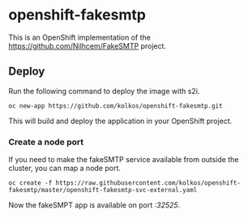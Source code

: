 # openshift-fakesmtp
This is an OpenShift implementation of the https://github.com/Nilhcem/FakeSMTP project.

## Deploy
Run the following command to deploy the image with s2i. 

```
oc new-app https://github.com/kolkos/openshift-fakesmtp.git
```

This will build and deploy the application in your OpenShift project. 

### Create a node port
If you need to make the fakeSMTP service available from outside the cluster, you can map a node port. 

```
oc create -f https://raw.githubusercontent.com/kolkos/openshift-fakesmtp/master/openshift-fakesmtp-svc-external.yaml
```

Now the fakeSMPT app is available on port *:32525*.